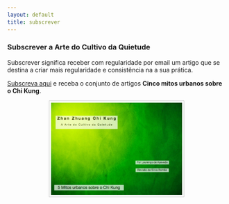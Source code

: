 ```yaml
---
layout: default 
title: subscrever
---
```

### Subscrever a Arte do Cultivo da Quietude

Subscrever significa receber com regularidade por email um artigo que se destina a criar mais regularidade e consistência na a sua prática.

[Subscreva aqui](http://eepurl.com/g-Ehg) e receba o conjunto de artigos **Cinco mitos urbanos sobre o Chi Kung**.

<p  align="center"><img src="/files/capa.jpg" style="border: 1px solid #ccc; padding: 4px; width: 60% "></p>

